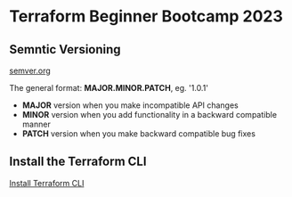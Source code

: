 # Terraform Beginner Bootcamp 2023

## Semntic Versioning

[semver.org](https://semver.org/)

The general format:
 **MAJOR.MINOR.PATCH**, eg. '1.0.1'

- **MAJOR** version when you make incompatible API changes
- **MINOR** version when you add functionality in a backward compatible manner
- **PATCH** version when you make backward compatible bug fixes


## Install the Terraform CLI

[Install Terraform CLI](https://developer.hashicorp.com/terraform/tutorials/aws-get-started/install-cli)

